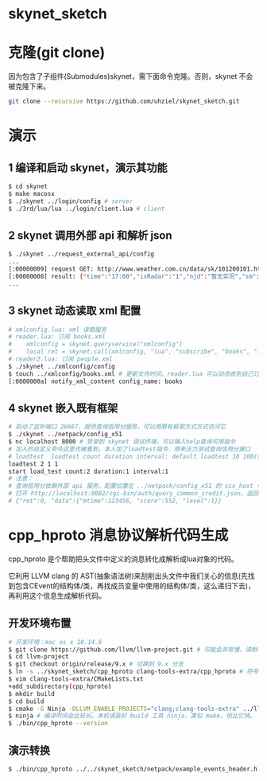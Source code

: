 # skynet_sketch

# 克隆(git clone)

因为包含了子组件(Submodules)skynet，需下面命令克隆。否则，skynet 不会被克隆下来。
``` bash
git clone --recursive https://github.com/uhziel/skynet_sketch.git 
```

# 演示

## 1 编译和启动 skynet，演示其功能
``` bash
$ cd skynet
$ make macosx
$ ./skynet ../login/config # server
$ ./3rd/lua/lua ../login/client.lua # client
```

## 2 skynet 调用外部 api 和解析 json
``` bash
$ ./skynet ../request_external_api/config
...
[:00000009] request GET: http://www.weather.com.cn/data/sk/101200101.html
[:00000008] result: {"time":"17:00","isRadar":"1","njd":"暂无实况","sm":"1.7","WS":"小于3级","temp":"19.5","WD":"北风","AP":"1001.7hPa","cityid":"101200101","WSE":"<3","city":"武汉","SD":"95%","Radar":"JC_RADAR_AZ9270_JB"}
...
```

## 3 skynet 动态读取 xml 配置
``` bash
# xmlconfig.lua: xml 读取服务
# reader.lua: 订阅 books.xml
#    xmlconfig = skynet.queryservice("xmlconfig")
#    local ret = skynet.call(xmlconfig, "lua", "subscribe", "books", "../xmlconfig/books.xml")
# reader2.lua: 订阅 people.xml
$ ./skynet ../xmlconfig/config 
$ touch ../xmlconfig/books.xml # 更新文件时间，reader.lua 可以动态收到自己订阅 xml的内容
[:0000000a] notify_xml_content config_name: books
```

## 4 skynet 嵌入既有框架
``` bash
# 启动了监听端口 26667，提供查询信用分服务，可以用既有框架方式方式访问它
$ ./skynet ../netpack/config_x51
$ nc localhost 8000 # 登录到 skynet 调试终端，可以输入help查询可用指令
# 加入的自定义命令这里也被看到，本人加了loadtest指令，用来压力测试查询信用分接口
# loadtest	loadtest count duration interval: default loadtest 10 100(s) 2(s)
loadtest 2 1 1
start load_test count:2 duration:1 interval:1
# 注意：
# 查询信用分依赖外部 api 服务，配置位置在 ../netpack/config_x51 的 ccx_host 中。要想本地演示，得先配置个假的 api 服务，完成下面功能。
# 打开 http://localhost:8082/cgi-bin/auth/query_common_credit.json，返回
# {"ret":0, "data":{"mtime":123456, "score":552, "level":1}}
```

# cpp_hproto 消息协议解析代码生成
cpp_hproto 是个帮助把头文件中定义的消息转化成解析成lua对象的代码。

它利用 LLVM clang 的 AST(抽象语法树)来刮削出头文件中我们关心的信息(先找到包含CEvent的结构体/类，再找成员变量中使用的结构体/类，这么递归下去)，再利用这个信息生成解析代码。

## 开发环境布置

``` bash
# 开发环境：mac os x 10.14.6
$ git clone https://github.com/llvm/llvm-project.git # 可能会非常慢，请耐心等待
$ cd llvm-project
$ git checkout origin/release/9.x # 切换到 9.x 分支
$ ln -s ../skynet_sketch/cpp_hproto clang-tools-extra/cpp_hproto # 符号链接 cpp_hproto 到 llvm-project
$ vim clang-tools-extra/CMakeLists.txt
+add_subdirectory(cpp_hproto)
$ mkdir build
$ cd build
$ cmake -G Ninja -DLLVM_ENABLE_PROJECTS="clang;clang-tools-extra" ../llvm/
$ ninja # 编译时间会比较长。本机请装好 build 工具 ninja，类似 make，但比它快。
$ ./bin/cpp_hproto --version

```

## 演示转换

``` bash
$ ./bin/cpp_hproto ../../skynet_sketch/netpack/example_events_header.h

```